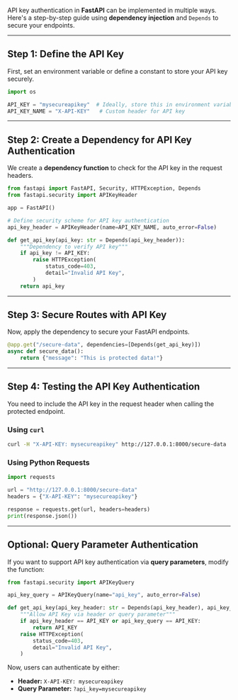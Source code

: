 API key authentication in **FastAPI** can be implemented in multiple ways. Here's a step-by-step guide using **dependency injection** and `Depends` to secure your endpoints.

---

## **Step 1: Define the API Key**
First, set an environment variable or define a constant to store your API key securely.

```python
import os

API_KEY = "mysecureapikey"  # Ideally, store this in environment variables
API_KEY_NAME = "X-API-KEY"   # Custom header for API key
```

---

## **Step 2: Create a Dependency for API Key Authentication**
We create a **dependency function** to check for the API key in the request headers.

```python
from fastapi import FastAPI, Security, HTTPException, Depends
from fastapi.security import APIKeyHeader

app = FastAPI()

# Define security scheme for API key authentication
api_key_header = APIKeyHeader(name=API_KEY_NAME, auto_error=False)

def get_api_key(api_key: str = Depends(api_key_header)):
    """Dependency to verify API key"""
    if api_key != API_KEY:
        raise HTTPException(
            status_code=403,
            detail="Invalid API Key",
        )
    return api_key
```

---

## **Step 3: Secure Routes with API Key**
Now, apply the dependency to secure your FastAPI endpoints.

```python
@app.get("/secure-data", dependencies=[Depends(get_api_key)])
async def secure_data():
    return {"message": "This is protected data!"}
```

---

## **Step 4: Testing the API Key Authentication**
You need to include the API key in the request header when calling the protected endpoint.

### **Using `curl`**
```sh
curl -H "X-API-KEY: mysecureapikey" http://127.0.0.1:8000/secure-data
```

### **Using Python Requests**
```python
import requests

url = "http://127.0.0.1:8000/secure-data"
headers = {"X-API-KEY": "mysecureapikey"}

response = requests.get(url, headers=headers)
print(response.json())
```

---

## **Optional: Query Parameter Authentication**
If you want to support API key authentication via **query parameters**, modify the function:

```python
from fastapi.security import APIKeyQuery

api_key_query = APIKeyQuery(name="api_key", auto_error=False)

def get_api_key(api_key_header: str = Depends(api_key_header), api_key_query: str = Depends(api_key_query)):
    """Allow API Key via header or query parameter"""
    if api_key_header == API_KEY or api_key_query == API_KEY:
        return API_KEY
    raise HTTPException(
        status_code=403,
        detail="Invalid API Key",
    )
```

Now, users can authenticate by either:
- **Header:** `X-API-KEY: mysecureapikey`
- **Query Parameter:** `?api_key=mysecureapikey`
